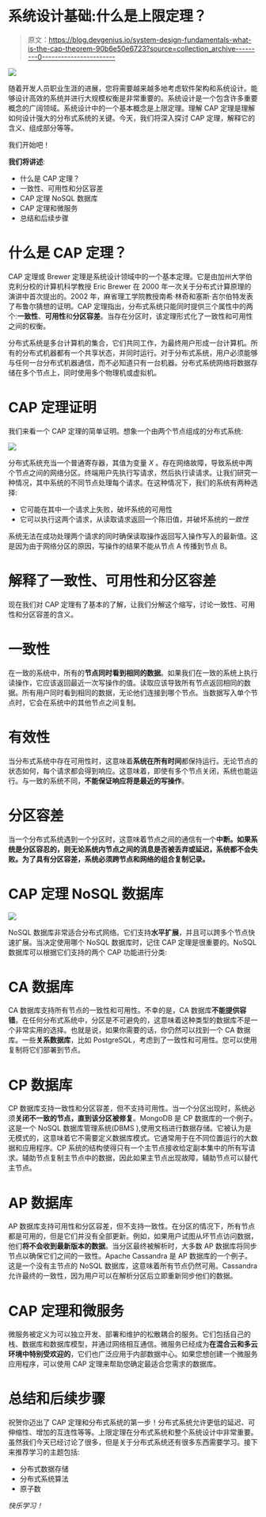 # 系统设计基础:什么是上限定理？

> 原文：<https://blog.devgenius.io/system-design-fundamentals-what-is-the-cap-theorem-90b6e50e6723?source=collection_archive---------0----------------------->

![](img/f568a0d664df0f703692e681c9eeb837.png)

随着开发人员职业生涯的进展，您将需要越来越多地考虑软件架构和系统设计。能够设计高效的系统并进行大规模权衡是非常重要的。系统设计是一个包含许多重要概念的广阔领域。系统设计中的一个基本概念是上限定理。理解 CAP 定理是理解如何设计强大的分布式系统的关键。今天，我们将深入探讨 CAP 定理，解释它的含义、组成部分等等。

我们开始吧！

**我们将讲述**:

*   什么是 CAP 定理？
*   一致性、可用性和分区容差
*   CAP 定理 NoSQL 数据库
*   CAP 定理和微服务
*   总结和后续步骤

# 什么是 CAP 定理？

CAP 定理或 Brewer 定理是系统设计领域中的一个基本定理。它是由加州大学伯克利分校的计算机科学教授 Eric Brewer 在 2000 年一次关于分布式计算原理的演讲中首次提出的。2002 年，麻省理工学院教授南希·林奇和塞斯·吉尔伯特发表了布鲁尔猜想的证明。CAP 定理指出，分布式系统只能同时提供三个属性中的两个:**一致性**、**可用性**和**分区容差**。当存在分区时，该定理形式化了一致性和可用性之间的权衡。

分布式系统是多台计算机的集合，它们共同工作，为最终用户形成一台计算机。所有的分布式机器都有一个共享状态，并同时运行。对于分布式系统，用户必须能够与任何一台分布式机器通信，而不必知道只有一台机器。分布式系统网络将数据存储在多个节点上，同时使用多个物理机或虚拟机。

# CAP 定理证明

我们来看一个 CAP 定理的简单证明。想象一个由两个节点组成的分布式系统:

![](img/65505d5c118bcd2c25cb932fe69d4ed7.png)

分布式系统充当一个普通寄存器，其值为变量 *X* 。存在网络故障，导致系统中两个节点之间的网络分区。终端用户先执行写请求，然后执行读请求。让我们研究一种情况，其中系统的不同节点处理每个请求。在这种情况下，我们的系统有两种选择:

*   它可能在其中一个请求上失败，破坏系统的可用性
*   它可以执行这两个请求，从读取请求返回一个陈旧值，并破坏系统的*一致性*

系统无法在成功处理两个请求的同时确保读取操作返回写入操作写入的最新值。这是因为由于网络分区的原因，写操作的结果不能从节点 A 传播到节点 B。

# 解释了一致性、可用性和分区容差

现在我们对 CAP 定理有了基本的了解，让我们分解这个缩写，讨论一致性、可用性和分区容差的含义。

# 一致性

在一致的系统中，所有的**节点同时看到相同的数据**。如果我们在一致的系统上执行读操作，它应该返回最近一次写操作的值。读取应该导致所有节点返回相同的数据。所有用户同时看到相同的数据，无论他们连接到哪个节点。当数据写入单个节点时，它会在系统中的其他节点之间复制。

# 有效性

当分布式系统中存在可用性时，这意味着**系统在所有时间**都保持运行。无论节点的状态如何，每个请求都会得到响应。这意味着，即使有多个节点关闭，系统也能运行。与一致的系统不同，**不能保证响应将是最近的写操作**。

# 分区容差

当一个分布式系统遇到一个分区时，这意味着节点之间的通信有一个**中断。如果系统是分区容忍的，则无论系统内节点之间的消息是否被丢弃或延迟，系统都不会失败。为了具有分区容差，系统必须跨节点和网络的组合复制记录。**

# CAP 定理 NoSQL 数据库

![](img/1dfa5bd04296c6de363a276640328f84.png)

NoSQL 数据库非常适合分布式网络。它们支持**水平扩展**，并且可以跨多个节点快速扩展。当决定使用哪个 NoSQL 数据库时，记住 CAP 定理是很重要的。NoSQL 数据库可以根据它们支持的两个 CAP 功能进行分类:

# CA 数据库

CA 数据库支持所有节点的一致性和可用性。不幸的是，CA 数据库**不能提供容错**。在任何分布式系统中，分区是不可避免的，这意味着这种类型的数据库不是一个非常实用的选择。也就是说，如果你需要的话，你仍然可以找到一个 CA 数据库。一些**关系数据库**，比如 PostgreSQL，考虑到了一致性和可用性。您可以使用复制将它们部署到节点。

# CP 数据库

CP 数据库支持一致性和分区容差，但不支持可用性。当一个分区出现时，系统必须**关闭不一致的节点，直到该分区被修复**。MongoDB 是 CP 数据库的一个例子。这是一个 NoSQL 数据库管理系统(DBMS ),使用文档进行数据存储。它被认为是无模式的，这意味着它不需要定义数据库模式。它通常用于在不同位置运行的大数据和应用程序。CP 系统的结构使得只有一个主节点接收给定副本集中的所有写请求。辅助节点复制主节点中的数据，因此如果主节点出现故障，辅助节点可以替代主节点。

# AP 数据库

AP 数据库支持可用性和分区容差，但不支持一致性。在分区的情况下，所有节点都是可用的，但是它们并没有全部更新。例如，如果用户试图从坏节点访问数据，他们**将不会收到最新版本的数据**。当分区最终被解析时，大多数 AP 数据库将同步节点以确保它们之间的一致性。Apache Cassandra 是 AP 数据库的一个例子。这是一个没有主节点的 NoSQL 数据库，这意味着所有节点仍然可用。Cassandra 允许最终的一致性，因为用户可以在解析分区后立即重新同步他们的数据。

# CAP 定理和微服务

微服务被定义为可以独立开发、部署和维护的松散耦合的服务。它们包括自己的栈、数据库和数据库模型，并通过网络相互通信。微服务已经成为**在混合云和多云环境中特别受欢迎的**，它们也广泛应用于内部数据中心。如果您想创建一个微服务应用程序，可以使用 CAP 定理来帮助您确定最适合您需求的数据库。

# 总结和后续步骤

祝贺你迈出了 CAP 定理和分布式系统的第一步！分布式系统允许更低的延迟、可伸缩性、增加的互连性等等。上限定理在分布式系统和整个系统设计中非常重要。虽然我们今天已经讨论了很多，但是关于分布式系统还有很多东西需要学习。接下来推荐学习的主题包括:

*   分布式数据存储
*   分布式系统算法
*   原子数

*快乐学习！*